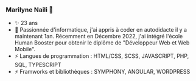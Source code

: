 ### Marilyne Naili 👋 ###

- ✨ 23 ans
- 💬 Passionnée d'informatique, j'ai appris à coder en autodidacte il y a maintenant 1an. Récemment en Décembre 2022, j'ai intégré l'école Human Booster pour obtenir le diplôme de "Développeur Web et Web Mobile". 
- ⚡ Langues de programmation : HTML/CSS, SCSS, JAVASCRIPT, PHP, SQL, TYPESCRIPT
- ⚡ Framworks et bibliothèques : SYMPHONY, ANGULAR, WORDPRESS

